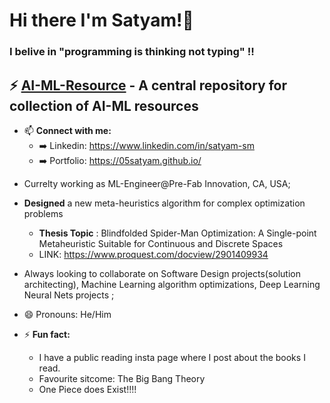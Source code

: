 # Hi there I'm Satyam!👋 
### I belive in "programming is thinking not typing" !!

## ⚡ [AI-ML-Resource](https://github.com/05satyam/AI-ML/blob/main/README.md) - A central repository for collection of AI-ML resources
  
- 📫 **Connect with me:**
     - ➡️ Linkedin: https://www.linkedin.com/in/satyam-sm
     - ➡️ Portfolio: https://05satyam.github.io/
       
<!--
**05satyam/05satyam** is a ✨ _special_ ✨ repository because its `README.md` (this file) appears on your GitHub profile.
-->

- Currelty working as ML-Engineer@Pre-Fab Innovation, CA, USA;
  
- **Designed** a new meta-heuristics algorithm for complex optimization problems
    - **Thesis Topic** : Blindfolded Spider-Man Optimization: A Single-point Metaheuristic  Suitable for Continuous and Discrete Spaces
    - LINK: https://www.proquest.com/docview/2901409934

- Always looking to collaborate on Software Design projects(solution architecting), Machine Learning 
 algorithm optimizations, Deep Learning Neural Nets projects ;
  

- 😄 Pronouns: He/Him
- ⚡ **Fun fact:**
     - I have a public reading insta page where I post about the books I read.
     - Favourite sitcome: The Big Bang Theory
     - One Piece does Exist!!!!
              

